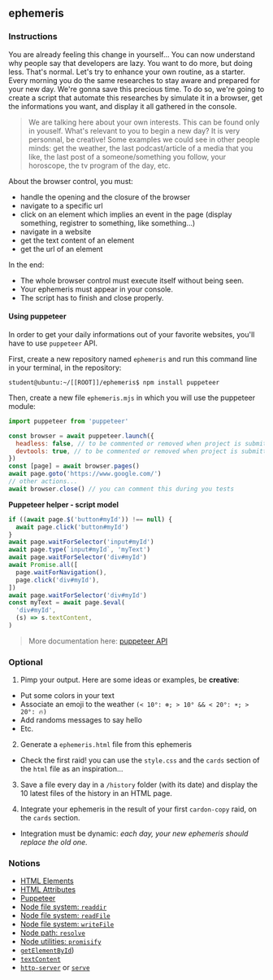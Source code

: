 ## ephemeris

### Instructions

You are already feeling this change in yourself... You can now understand why people say that developers are lazy. You want to do more, but doing less. That's normal.
Let's try to enhance your own routine, as a starter. Every morning you do the same researches to stay aware and prepared for your new day. We're gonna save this precious time.
To do so, we're going to create a script that automate this researches by simulate it in a browser, get the informations you want, and display it all gathered in the console.

> We are talking here about your own interests. This can be found only in youself. What's relevant to you to begin a new day? It is very personnal, be creative!
> Some examples we could see in other people minds: get the weather, the last podcast/article of a media that you like, the last post of a someone/something you follow, your horoscope, the tv program of the day, etc.

About the browser control, you must:
- handle the opening and the closure of the browser
- navigate to a specific url
- click on an element which implies an event in the page (display something, registrer to something, like something...)
- navigate in a website
- get the text content of an element
- get the url of an element

In the end:
- The whole browser control must execute itself without being seen.
- Your ephemeris must appear in your console.
- The script has to finish and close properly.

#### Using puppeteer

In order to get your daily informations out of your favorite websites, you'll have to use `puppeteer` API.

First, create a new repository named `ephemeris` and run this command line in your terminal, in the repository:
```console
student@ubuntu:~/[[ROOT]]/ephemeris$ npm install puppeteer
```

Then, create a new file `ephemeris.mjs` in which you will use the puppeteer module:
```js
import puppeteer from 'puppeteer'

const browser = await puppeteer.launch({
  headless: false, // to be commented or removed when project is submitted
  devtools: true, // to be commented or removed when project is submitted
})
const [page] = await browser.pages()
await page.goto('https://www.google.com/')
// other actions...
await browser.close() // you can comment this during you tests
```

**Puppeteer helper - script model**

```javascript
if ((await page.$('button#myId')) !== null) {
  await page.click('button#myId')
}
await page.waitForSelector('input#myId')
await page.type(`input#myId`, 'myText')
await page.waitForSelector('div#myId')
await Promise.all([
  page.waitForNavigation(),
  page.click('div#myId'),
])
await page.waitForSelector('div#myId')
const myText = await page.$eval(
  'div#myId',
  (s) => s.textContent,
)
```

> More documentation here: [puppeteer API](https://pptr.dev/)

### Optional

1. Pimp your output. Here are some ideas or examples, be **creative**:
  - Put some colors in your text
  - Associate an emoji to the weather `(< 10°: ❄️; > 10° && < 20°: ☀️; > 20°: 🔥)`
  - Add randoms messages to say hello
  - Etc.

2. Generate a `ephemeris.html` file from this ephemeris
  - Check the first raid! you can use the `style.css` and the `cards` section of the `html` file as an inspiration...

3. Save a file every day in a `/history` folder (with its date) and display the 10 latest files of the history in an HTML page.

4. Integrate your ephemeris in the result of your first `cardon-copy` raid, on the `cards` section.
  - Integration must be dynamic: *each day, your new ephemeris should replace the old one.*

### Notions

- [HTML Elements](https://developer.mozilla.org/en-US/docs/Web/HTML/Element)
- [HTML Attributes](https://developer.mozilla.org/en-US/docs/Web/HTML/Attributes)
- [Puppeteer](https://pptr.dev/)
- [Node file system: `readdir`](https://nodejs.org/api/fs.html#fs_fs_readdir_path_options_callback)
- [Node file system: `readFile`](https://nodejs.org/api/fs.html#fs_fs_readfile_path_options_callback)
- [Node file system: `writeFile`](https://nodejs.org/api/fs.html#fs_fs_writefile_file_data_options_callback)
- [Node path: `resolve`](https://nodejs.org/api/path.html#path_path_resolve_paths)
- [Node utilities: `promisify`](https://nodejs.org/api/util.html#util_util_promisify_original)
- [`getElementById`](https://developer.mozilla.org/en-US/docs/Web/API/Document/getElementById))
- [`textContent`](https://developer.mozilla.org/en-US/docs/Web/API/Node/textContent)
- [`http-server`](https://www.npmjs.com/package/http-server) or [`serve`](https://www.npmjs.com/package/serve)
